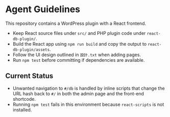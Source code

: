 # Agent Guidelines

This repository contains a WordPress plugin with a React frontend.

* Keep React source files under `src/` and PHP plugin code under `react-db-plugin/`.
* Build the React app using `npm run build` and copy the output to `react-db-plugin/assets`.
* Follow the UI design outlined in `設計.txt` when adding pages.
* Run `npm test` before committing if dependencies are available.

## Current Status

- Unwanted navigation to `#/db` is handled by inline scripts that change the URL
  hash back to `#/` in both the admin page and the front-end shortcode.
- Running `npm test` fails in this environment because `react-scripts` is not
  installed.
